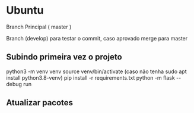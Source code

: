 
# Ubuntu

Branch Principal ( master )

Branch (develop) para testar o commit, caso aprovado merge para master

## Subindo primeira vez o projeto
python3 -m venv venv 
source venv/bin/activate  (caso não tenha sudo apt install python3.8-venv)
pip install -r requirements.txt
python -m flask --debug run


## Atualizar pacotes 

